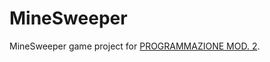 # MineSweeper

MineSweeper game project for [PROGRAMMAZIONE MOD. 2](https://www.unive.it/data/insegnamento/230202).
